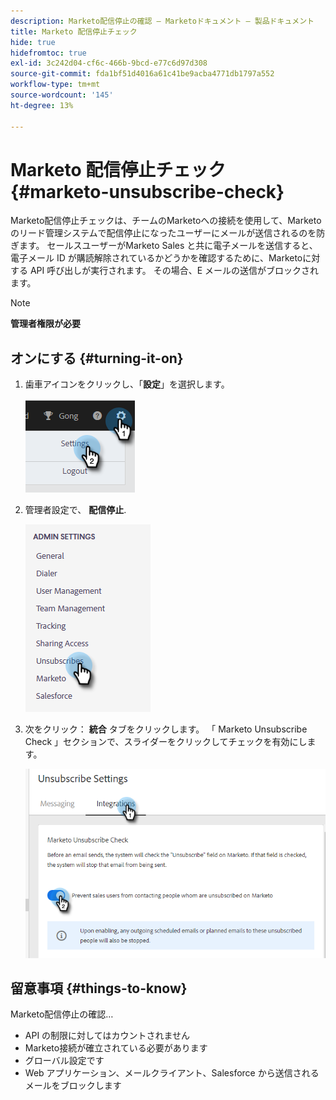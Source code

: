 ```yaml
---
description: Marketo配信停止の確認 — Marketoドキュメント — 製品ドキュメント
title: Marketo 配信停止チェック
hide: true
hidefromtoc: true
exl-id: 3c242d04-cf6c-466b-9bcd-e77c6d97d308
source-git-commit: fda1bf51d4016a61c41be9acba4771db1797a552
workflow-type: tm+mt
source-wordcount: '145'
ht-degree: 13%

---
```


# Marketo 配信停止チェック {#marketo-unsubscribe-check}

Marketo配信停止チェックは、チームのMarketoへの接続を使用して、Marketoのリード管理システムで配信停止になったユーザーにメールが送信されるのを防ぎます。 セールスユーザーがMarketo Sales と共に電子メールを送信すると、電子メール ID が購読解除されているかどうかを確認するために、Marketoに対する API 呼び出しが実行されます。 その場合、E メールの送信がブロックされます。

>[!NOTE]
>
>**管理者権限が必要**

## オンにする {#turning-it-on}

1. 歯車アイコンをクリックし、「**設定**」を選択します。

   ![](assets/marketo-unsubscribe-check-1.png)

1. 管理者設定で、 **配信停止**.

   ![](assets/marketo-unsubscribe-check-2.png)

1. 次をクリック： **統合** タブをクリックします。 「 Marketo Unsubscribe Check 」セクションで、スライダーをクリックしてチェックを有効にします。

   ![](assets/marketo-unsubscribe-check-3.png)

## 留意事項 {#things-to-know}

Marketo配信停止の確認…

* API の制限に対してはカウントされません
* Marketo接続が確立されている必要があります
* グローバル設定です
* Web アプリケーション、メールクライアント、Salesforce から送信されるメールをブロックします
